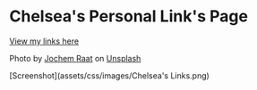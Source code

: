 # Chelsea's Personal Link's Page

[View my links here](https://quindipc.github.io/Links-Page/)

Photo by <a href="https://unsplash.com/@jchmrt?utm_source=unsplash&utm_medium=referral&utm_content=creditCopyText">Jochem Raat</a> on <a href="https://unsplash.com/s/photos/toronto?utm_source=unsplash&utm_medium=referral&utm_content=creditCopyText">Unsplash</a>


[Screenshot](assets/css/images/Chelsea's Links.png) 